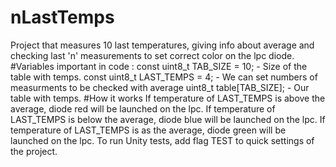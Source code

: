 # nLastTemps
Project that measures 10 last temperatures, giving info about average and checking last 'n' measurements to set correct color on the lpc diode.
#Variables important in code :
const uint8_t TAB_SIZE = 10; - Size of the table with temps.
const uint8_t LAST_TEMPS = 4; - We can set numbers of measurments to be checked with average
uint8_t table[TAB_SIZE]; - Our table with temps.
#How it works
If temperature of LAST_TEMPS is above the average, diode red will be launched on the lpc.
If temperature of LAST_TEMPS is below the average, diode blue will be launched on the lpc.
If temperature of LAST_TEMPS is as the average, diode green will be launched on the lpc.
To run Unity tests, add flag TEST to quick settings of the project.
